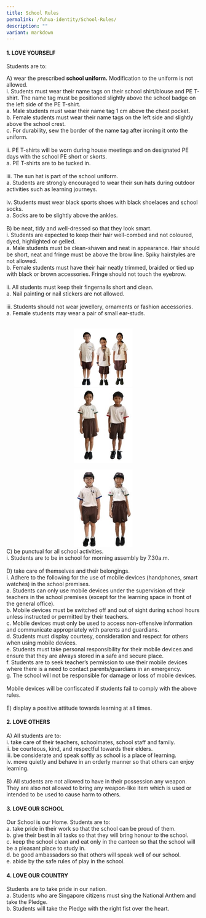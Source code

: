 ```yaml
---
title: School Rules
permalink: /fuhua-identity/School-Rules/
description: ""
variant: markdown
---
```

#### **1. LOVE YOURSELF**

Students are to:

A) wear the prescribed **school uniform.** Modification to
the uniform is not allowed.
<br>i. Students must wear their name tags on their school
shirt/blouse and PE T-shirt. The name tag must be
positioned slightly above the school badge on the
left side of the PE T-shirt. <br>
a. Male students must wear their name tag 1 cm above the chest pocket.<br>
b. Female students must wear their name tags on the left side and slightly above the school
crest.<br>
c. For durability, sew the border of the name tag
after ironing it onto the uniform.
<br><br>
ii. PE T-shirts will be worn during house meetings and
on designated PE days with the school PE short or
skorts.<br>
a. PE T-shirts are to be tucked in.<br><br>
iii. The sun hat is part of the school uniform. <br>
a. Students are strongly encouraged to wear their sun hats during
outdoor activities such as learning journeys.<br><br>
iv. Students must wear black sports shoes with black shoelaces and school socks. <br>
a. Socks are to be slightly above the ankles. <br><br>
B) be neat, tidy and well-dressed so that they look smart.<br>
i. Students are expected to keep their hair well-combed and not coloured,
dyed, highlighted or gelled.<br>
a. Male students must be clean-shaven and neat in appearance. Hair
should be short, neat and fringe must be above the brow line. Spiky
hairstyles are not allowed.<br>
b. Female students must have their hair neatly trimmed, braided or
tied up with black or brown accessories. Fringe should not touch the
eyebrow.<br><br>
ii. All students must keep their fingernails short and clean.<br>
a. Nail painting or nail stickers are not allowed.<br><br>
iii. Students should not wear jewellery, ornaments or fashion accessories.<br>
a. Female students may wear a pair of small ear-studs.<br><br><center><img src="/images/Fuhua%20Identity/School%20Rules/Picture2.jpg" style="width:30%"><br><img src="/images/Fuhua%20Identity/School%20Rules/Picture3.jpg" style="width:30%"></center>
<center><img src="/images/Fuhua%20Identity/School%20Rules/Picture1.jpg" style="width:30%"></center>
C) be punctual for all school activities.<br>
i. Students are to be in school for morning assembly by
7.30a.m.<br><br>
D) take care of themselves and their belongings.<br>
i. Adhere to the following for the use of mobile devices (handphones,
smart watches) in the school premises.<br>
a. Students can only use mobile devices under the supervision of their
teachers in the school premises (except for the learning space in
front of the general office).<br>
b. Mobile devices must be switched off and out of sight during school
hours unless instructed or permitted by their teachers.<br>
c. Mobile devices must only be used to access non-offensive information
and communicate appropriately with parents and guardians.<br>
d. Students must display courtesy, consideration and respect for others
when using mobile devices.<br>
e. Students must take personal responsibility for their mobile devices
and ensure that they are always stored in a safe and secure place.<br>
f. Students are to seek teacher’s permission to use their mobile devices
where there is a need to contact parents/guardians in an emergency.<br>
g. The school will not be responsible for damage or loss of mobile
devices.<br><br>
Mobile devices will be confiscated if students fail to comply with the above rules.<br><br>
E) display a positive attitude towards learning at all times.<br>


#### **2. LOVE OTHERS**

A) All students are to:<br>
i. take care of their teachers, schoolmates, school staff and family.<br>
ii. be courteous, kind, and respectful towards their elders.<br>
iii. be considerate and speak softly as school is a place of learning.<br>
iv. move quietly and behave in an orderly manner so that others can enjoy
learning.<br> <br>
B) All students are not allowed to have in their possession any weapon. They
are also not allowed to bring any weapon-like item which is used or intended
to be used to cause harm to others.

#### **3. LOVE OUR SCHOOL**

Our School is our Home. Students are to: <br>
a. take pride in their work so that the school can be proud of them. <br>
b. give their best in all tasks so that they will bring honour to the school.<br>
c. keep the school clean and eat only in the canteen so that the school will
be a pleasant place to study in.<br>
d. be good ambassadors so that others will speak well of our school.<br>
e. abide by the safe rules of play in the school.

####  **4. LOVE OUR COUNTRY**

Students are to take pride in our nation.<br>
a. Students who are Singapore citizens must sing the National Anthem and
take the Pledge. <br>
b. Students will take the Pledge with the right fist over the heart.<br>